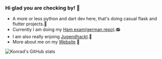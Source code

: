 ### Hi glad you are checking by! 💬

- A more or less python and dart dev here, that's doing casual flask and flutter projects.🐍
- Currently I am doing my [Ham exam(german repo)](https://github.com/Konradrundfunk/Amateurfunklehrgang).📻
- I am also really enjoing [Jugendhackt](https://jugendhackt.org/).🦙
- More about me on my [Website](https://konradrundfunk.me) 🎉


![Konrad's GitHub stats](https://github-readme-stats.vercel.app/api?username=konradrundfunk)

<!--
**Konradrundfunk/konradrundfunk** is a ✨ _special_ ✨ repository because its `README.md` (this file) appears on your GitHub profile.

Here are some ideas to get you started:

- 🔭 I’m currently working on ...
- 🌱 I’m currently learning ...
- 👯 I’m looking to collaborate on ...
- 🤔 I’m looking for help with ...
- 💬 Ask me about ...
- 📫 How to reach me: ...
- 😄 Pronouns: ...
- ⚡ Fun fact: ...
-->
